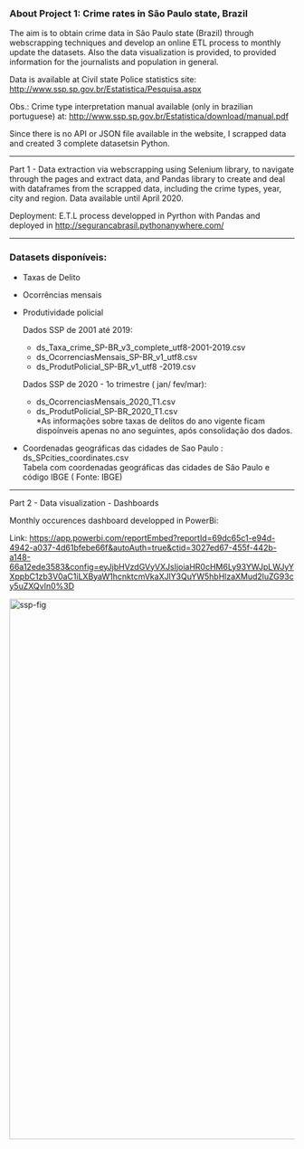 
### About Project 1: Crime rates in São Paulo state, Brazil

The aim is to obtain crime data in São Paulo state (Brazil) through webscrapping techniques and develop an online ETL process to monthly update the datasets. Also the data visualization is provided, to provided information for the journalists and population in general.

Data is available at Civil state Police statistics site:  http://www.ssp.sp.gov.br/Estatistica/Pesquisa.aspx   

Obs.: Crime type interpretation manual available (only in brazilian  portuguese) at: http://www.ssp.sp.gov.br/Estatistica/download/manual.pdf

Since there is no API or JSON file available in the website, I scrapped data and created 3 complete datasetsin Python.

----------------------------------
Part 1 - Data extraction via webscrapping  using Selenium library, to navigate through the pages and extract data, and Pandas library to create and deal with dataframes from the scrapped data, including the crime types, year, city and region.
 Data available until April 2020.  
 
Deployment:  E.T.L process developped in Pyrthon with Pandas and deployed in http://segurancabrasil.pythonanywhere.com/

 -------------------------------------------------------

### Datasets disponíveis:
 - Taxas de Delito
 - Ocorrências mensais
 - Produtividade policial
 
     Dados SSP de 2001 até 2019:
      - ds_Taxa_crime_SP-BR_v3_complete_utf8-2001-2019.csv  
      - ds_OcorrenciasMensais_SP-BR_v1_utf8.csv  
      - ds_ProdutPolicial_SP-BR_v1_utf8 -2019.csv

     Dados SSP de 2020 - 1o trimestre ( jan/ fev/mar):
     - ds_OcorrenciasMensais_2020_T1.csv  
     - ds_ProdutPolicial_SP-BR_2020_T1.csv     
     *As informações sobre taxas de delitos do ano vigente ficam dispoínveis apenas no ano seguintes, após consolidação dos dados.

 -  Coordenadas geográficas das cidades de Sao Paulo : ds_SPcities_coordinates.csv  
 Tabela com coordenadas geográficas das cidades de São Paulo e código IBGE  ( Fonte: IBGE) 
  --------------------------------------------------------
  

Part 2 - Data visualization - Dashboards

Monthly occurences dashboard developped in PowerBi:
  
Link: https://app.powerbi.com/reportEmbed?reportId=69dc65c1-e94d-4942-a037-4d61bfebe66f&autoAuth=true&ctid=3027ed67-455f-442b-a148-66a12ede3583&config=eyJjbHVzdGVyVXJsIjoiaHR0cHM6Ly93YWJpLWJyYXppbC1zb3V0aC1iLXByaW1hcnktcmVkaXJlY3QuYW5hbHlzaXMud2luZG93cy5uZXQvIn0%3D

<img width="956" alt="ssp-fig" src="https://user-images.githubusercontent.com/52055874/86045644-3fc8cc80-ba22-11ea-9c72-e81e5f0055ab.png">


